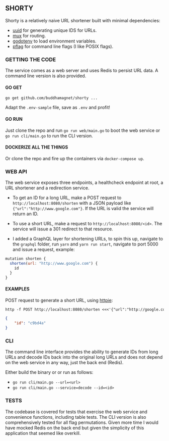 ## SHORTY

Shorty is a relatively naive URL shortener built with
minimal dependencies:

* [uuid](https://github.com/google/uuid) for generating unique IDS for URLs.
* [mux](https://github.com/gorilla/mux) for routing.
* [godotenv](https://github.com/joho/godotenv) to load environment variables.
* [pflag](https://github.com/spf13/pflag) for command line flags (I like POSIX flags).

### GETTING THE CODE

The service comes as a web server and uses Redis to persist URL data. A command line
version is also provided.

#### GO GET

```go get github.com/buddhamagnet/shorty ...```

Adapt the ```.env-sample``` file, save as ```.env``` and profit!

#### GO RUN

Just clone the repo and run ```go run web/main.go``` to boot the web service or ```go run cli/main.go``` to run the CLI version.

#### DOCKERIZE ALL THE THINGS

Or clone the repo and fire up the containers via ```docker-compose up```.

###  WEB API

The web service exposes three endpoints, a healthcheck endpoint at root, a URL shortener and a redirection service. 

* To get an ID for a long URL, make a POST request to ```http://localhost:8080/shorten``` with a JSON payload like ```{"url":"http://www.google.com"}```. If the URL is valid the service will return an ID.
* To use a short URL, make a request to ```http://localhost:8080/<id>```. The service will issue a 301 redirect to that resource.

* I added a GraphQL layer for shortening URLs, to spin this up, navigate to the ```graphql``` folder, run ```yarn``` and ```yarn run start```, navigate to port 5000 and issue a request, example:

```javascript
mutation shorten {
  shorten(url: "http://www.google.com") {
    id
  }
}
```

#### EXAMPLES

POST request to generate a short URL, using [httpie](https://httpie.org/):

```txt
http -f POST http://localhost:8080/shorten <<<'{"url":"http://google.com"}'
```

```json
{
    "id": "c9bd4a"
}
```

### CLI

The command line interface provides the ability to generate IDs from long URLs and
decode IDs back into the original long URLs and does not depend on the web service in any way, just the back end (Redis).

Either build the binary or or run as follows:

* ```go run cli/main.go --url=<url>```
* ```go run cli/main.go --service=decode --id=<id>```

### TESTS

The codebase is covered for tests that exercise the web service and convenience functions, including table tests. The CLI version is also comprehensively tested for all flag permutations. Given more time I would have mocked Redis on the back end but given the simplicity of this application that seemed like overkill.
